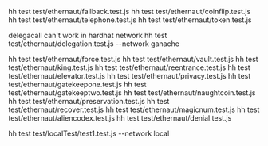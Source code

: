 hh test test/ethernaut/fallback.test.js
hh test test/ethernaut/coinflip.test.js
hh test test/ethernaut/telephone.test.js
hh test test/ethernaut/token.test.js

delegacall can't work in hardhat network
hh test test/ethernaut/delegation.test.js --network ganache

hh test test/ethernaut/force.test.js
hh test test/ethernaut/vault.test.js
hh test test/ethernaut/king.test.js
hh test test/ethernaut/reentrance.test.js
hh test test/ethernaut/elevator.test.js
hh test test/ethernaut/privacy.test.js
hh test test/ethernaut/gatekeepone.test.js
hh test test/ethernaut/gatekeeptwo.test.js
hh test test/ethernaut/naughtcoin.test.js
hh test test/ethernaut/preservation.test.js
hh test test/ethernaut/recover.test.js
hh test test/ethernaut/magicnum.test.js
hh test test/ethernaut/aliencodex.test.js
hh test test/ethernaut/denial.test.js

hh test test/localTest/test1.test.js --network local
